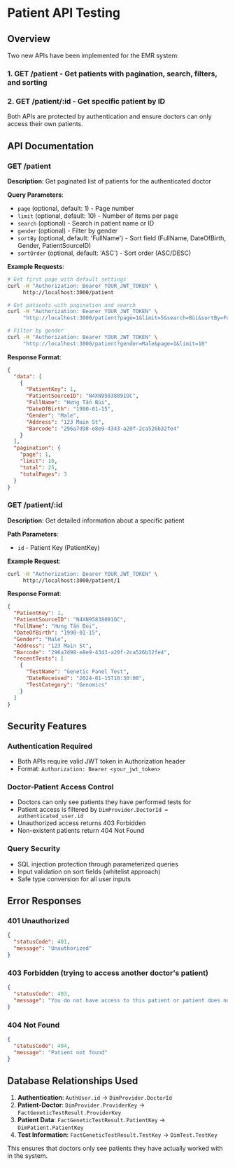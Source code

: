 # Patient API Testing

## Overview

Two new APIs have been implemented for the EMR system:

### 1. GET /patient - Get patients with pagination, search, filters, and sorting

### 2. GET /patient/:id - Get specific patient by ID

Both APIs are protected by authentication and ensure doctors can only access their own patients.

## API Documentation

### GET /patient

**Description**: Get paginated list of patients for the authenticated doctor

**Query Parameters**:

- `page` (optional, default: 1) - Page number
- `limit` (optional, default: 10) - Number of items per page
- `search` (optional) - Search in patient name or ID
- `gender` (optional) - Filter by gender
- `sortBy` (optional, default: 'FullName') - Sort field (FullName, DateOfBirth, Gender, PatientSourceID)
- `sortOrder` (optional, default: 'ASC') - Sort order (ASC/DESC)

**Example Requests**:

```bash
# Get first page with default settings
curl -H "Authorization: Bearer YOUR_JWT_TOKEN" \
     http://localhost:3000/patient

# Get patients with pagination and search
curl -H "Authorization: Bearer YOUR_JWT_TOKEN" \
     "http://localhost:3000/patient?page=1&limit=5&search=Bùi&sortBy=FullName&sortOrder=ASC"

# Filter by gender
curl -H "Authorization: Bearer YOUR_JWT_TOKEN" \
     "http://localhost:3000/patient?gender=Male&page=1&limit=10"
```

**Response Format**:

```json
{
  "data": [
    {
      "PatientKey": 1,
      "PatientSourceID": "N4XN95838091OC",
      "FullName": "Hưng Tấn Bùi",
      "DateOfBirth": "1990-01-15",
      "Gender": "Male",
      "Address": "123 Main St",
      "Barcode": "296a7d98-e8e9-4343-a20f-2ca526b32fe4"
    }
  ],
  "pagination": {
    "page": 1,
    "limit": 10,
    "total": 25,
    "totalPages": 3
  }
}
```

### GET /patient/:id

**Description**: Get detailed information about a specific patient

**Path Parameters**:

- `id` - Patient Key (PatientKey)

**Example Request**:

```bash
curl -H "Authorization: Bearer YOUR_JWT_TOKEN" \
     http://localhost:3000/patient/1
```

**Response Format**:

```json
{
  "PatientKey": 1,
  "PatientSourceID": "N4XN95838091OC",
  "FullName": "Hưng Tấn Bùi",
  "DateOfBirth": "1990-01-15",
  "Gender": "Male",
  "Address": "123 Main St",
  "Barcode": "296a7d98-e8e9-4343-a20f-2ca526b32fe4",
  "recentTests": [
    {
      "TestName": "Genetic Panel Test",
      "DateReceived": "2024-01-15T10:30:00",
      "TestCategory": "Genomics"
    }
  ]
}
```

## Security Features

### Authentication Required

- Both APIs require valid JWT token in Authorization header
- Format: `Authorization: Bearer <your_jwt_token>`

### Doctor-Patient Access Control

- Doctors can only see patients they have performed tests for
- Patient access is filtered by `DimProvider.DoctorId = authenticated_user.id`
- Unauthorized access returns 403 Forbidden
- Non-existent patients return 404 Not Found

### Query Security

- SQL injection protection through parameterized queries
- Input validation on sort fields (whitelist approach)
- Safe type conversion for all user inputs

## Error Responses

### 401 Unauthorized

```json
{
  "statusCode": 401,
  "message": "Unauthorized"
}
```

### 403 Forbidden (trying to access another doctor's patient)

```json
{
  "statusCode": 403,
  "message": "You do not have access to this patient or patient does not exist"
}
```

### 404 Not Found

```json
{
  "statusCode": 404,
  "message": "Patient not found"
}
```

## Database Relationships Used

1. **Authentication**: `AuthUser.id` → `DimProvider.DoctorId`
2. **Patient-Doctor**: `DimProvider.ProviderKey` → `FactGeneticTestResult.ProviderKey`
3. **Patient Data**: `FactGeneticTestResult.PatientKey` → `DimPatient.PatientKey`
4. **Test Information**: `FactGeneticTestResult.TestKey` → `DimTest.TestKey`

This ensures that doctors only see patients they have actually worked with in the system.
